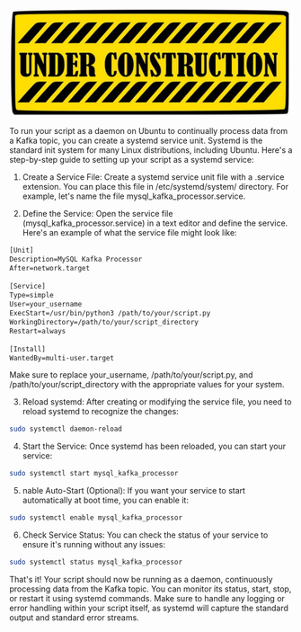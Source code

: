 ![Under Constructions](images/under-construction.jpg)



To run your script as a daemon on Ubuntu to continually process data from a Kafka topic, you can create a systemd service unit. Systemd is the standard init system for many Linux distributions, including Ubuntu. Here's a step-by-step guide to setting up your script as a systemd service:

1. Create a Service File:
Create a systemd service unit file with a .service extension. You can place this file in /etc/systemd/system/ directory. For example, let's name the file mysql_kafka_processor.service.

2. Define the Service:
Open the service file (mysql_kafka_processor.service) in a text editor and define the service. Here's an example of what the service file might look like:

```plaintext
[Unit]
Description=MySQL Kafka Processor
After=network.target

[Service]
Type=simple
User=your_username
ExecStart=/usr/bin/python3 /path/to/your/script.py
WorkingDirectory=/path/to/your/script_directory
Restart=always

[Install]
WantedBy=multi-user.target
```

Make sure to replace your_username, /path/to/your/script.py, and /path/to/your/script_directory with the appropriate values for your system.

3. Reload systemd:
After creating or modifying the service file, you need to reload systemd to recognize the changes:

```bash
sudo systemctl daemon-reload 
```

4. Start the Service:
Once systemd has been reloaded, you can start your service:

```bash
sudo systemctl start mysql_kafka_processor
```

5. nable Auto-Start (Optional):
If you want your service to start automatically at boot time, you can enable it:

```bash
sudo systemctl enable mysql_kafka_processor
```

6. Check Service Status:
You can check the status of your service to ensure it's running without any issues:

```bash
sudo systemctl status mysql_kafka_processor
```

That's it! Your script should now be running as a daemon, continuously processing data from the Kafka topic. You can monitor its status, start, stop, or restart it using systemd commands. Make sure to handle any logging or error handling within your script itself, as systemd will capture the standard output and standard error streams.